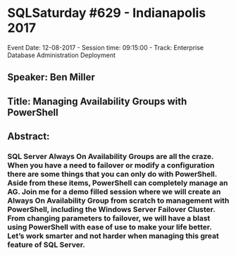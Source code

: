 # SQLSaturday #629 - Indianapolis 2017
Event Date: 12-08-2017 - Session time: 09:15:00 - Track: Enterprise Database Administration  Deployment
## Speaker: Ben Miller
## Title: Managing Availability Groups with PowerShell
## Abstract:
### SQL Server Always On Availability Groups are all the craze. When you have a need to failover or modify a configuration there are some things that you can only do with PowerShell. Aside from these items, PowerShell can completely manage an AG. Join me for a demo filled session where we will create an Always On Availability Group from scratch to management with PowerShell, including the Windows Server Failover Cluster. From changing parameters to failover, we will have a blast using PowerShell with ease of use to make your life better. Let’s work smarter and not harder when managing this great feature of SQL Server.
